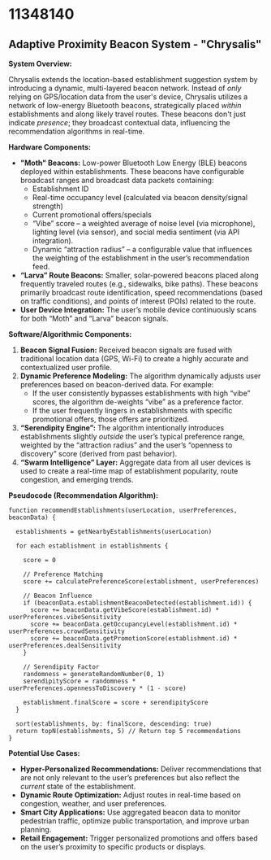 # 11348140

## Adaptive Proximity Beacon System - "Chrysalis"

**System Overview:**

Chrysalis extends the location-based establishment suggestion system by introducing a dynamic, multi-layered beacon network. Instead of *only* relying on GPS/location data from the user's device, Chrysalis utilizes a network of low-energy Bluetooth beacons, strategically placed *within* establishments and along likely travel routes. These beacons don't just indicate *presence*; they broadcast contextual data, influencing the recommendation algorithms in real-time. 

**Hardware Components:**

*   **"Moth" Beacons:** Low-power Bluetooth Low Energy (BLE) beacons deployed within establishments. These beacons have configurable broadcast ranges and broadcast data packets containing:
    *   Establishment ID
    *   Real-time occupancy level (calculated via beacon density/signal strength)
    *   Current promotional offers/specials
    *   “Vibe” score – a weighted average of noise level (via microphone), lighting level (via sensor), and social media sentiment (via API integration).
    *   Dynamic “attraction radius” – a configurable value that influences the weighting of the establishment in the user’s recommendation feed.
*   **“Larva” Route Beacons:**  Smaller, solar-powered beacons placed along frequently traveled routes (e.g., sidewalks, bike paths). These beacons primarily broadcast route identification, speed recommendations (based on traffic conditions), and points of interest (POIs) related to the route.
*   **User Device Integration:** The user’s mobile device continuously scans for both “Moth” and “Larva” beacon signals. 

**Software/Algorithmic Components:**

1.  **Beacon Signal Fusion:** Received beacon signals are fused with traditional location data (GPS, Wi-Fi) to create a highly accurate and contextualized user profile.
2.  **Dynamic Preference Modeling:** The algorithm dynamically adjusts user preferences based on beacon-derived data. For example:
    *   If the user consistently bypasses establishments with high “vibe” scores, the algorithm de-weights “vibe” as a preference factor.
    *   If the user frequently lingers in establishments with specific promotional offers, those offers are prioritized.
3.  **“Serendipity Engine”:** The algorithm intentionally introduces establishments slightly *outside* the user’s typical preference range, weighted by the “attraction radius” and the user’s “openness to discovery” score (derived from past behavior).
4.  **“Swarm Intelligence” Layer:** Aggregate data from all user devices is used to create a real-time map of establishment popularity, route congestion, and emerging trends.

**Pseudocode (Recommendation Algorithm):**

```
function recommendEstablishments(userLocation, userPreferences, beaconData) {

  establishments = getNearbyEstablishments(userLocation)

  for each establishment in establishments {

    score = 0

    // Preference Matching
    score += calculatePreferenceScore(establishment, userPreferences)

    // Beacon Influence
    if (beaconData.establishmentBeaconDetected(establishment.id)) {
      score += beaconData.getVibeScore(establishment.id) * userPreferences.vibeSensitivity
      score += beaconData.getOccupancyLevel(establishment.id) * userPreferences.crowdSensitivity
      score += beaconData.getPromotionScore(establishment.id) * userPreferences.dealSensitivity
    }

    // Serendipity Factor
    randomness = generateRandomNumber(0, 1)
    serendipityScore = randomness * userPreferences.opennessToDiscovery * (1 - score)

    establishment.finalScore = score + serendipityScore
  }

  sort(establishments, by: finalScore, descending: true)
  return topN(establishments, 5) // Return top 5 recommendations
}
```

**Potential Use Cases:**

*   **Hyper-Personalized Recommendations:**  Deliver recommendations that are not only relevant to the user’s preferences but also reflect the *current* state of the establishment.
*   **Dynamic Route Optimization:** Adjust routes in real-time based on congestion, weather, and user preferences.
*   **Smart City Applications:**  Use aggregated beacon data to monitor pedestrian traffic, optimize public transportation, and improve urban planning.
*   **Retail Engagement:**  Trigger personalized promotions and offers based on the user’s proximity to specific products or displays.
